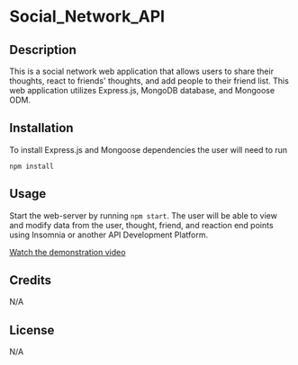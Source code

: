 # Social_Network_API

## Description

This is a social network web application that allows users to share their thoughts, react to friends' thoughts, and add people to their friend list. This web application utilizes Express.js, MongoDB database, and Mongoose ODM. 

## Installation

To install Express.js and Mongoose dependencies the user will need to run 

`npm install`

## Usage

Start the web-server by running 
`npm start`.
The user will be able to view and modify data from the user, thought, friend, and reaction end points using Insomnia or another API Development Platform. 


[Watch the demonstration video](https://youtu.be/72NuB6fPZRI)

## Credits

N/A

## License

N/A